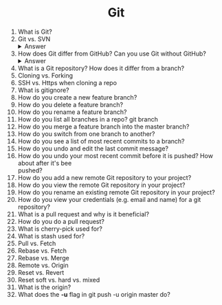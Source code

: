 <div align="center">
<h1>Git</h1>
</div>
<ol>
<li>What is Git?</li>
<li>Git vs. SVN</li>

<details><summary>Answer</summary><p>

Subversion(SVN) is a centralized version control system. This means that the remote repository is the only true central place of storage and exchange. The project's commit history is saved there - and only there! In cases when this central remote repository is not available (offline or broken), people will not be able to work.

Git is a distributed version control system. This means that every developer / collaborator has a full-blown version of the project on their machine, including all commit history. With a decentralized VCS, you can work offline and make commits to your own local repository - and then decide when you want to share and upload your work to a shared remote repository.

![Git / SVN](../../blob/master/images/git-svn.jpeg)

</p></details>

<li>How does Git differ from GitHub? Can you use Git without GitHub?</li>

<details><summary>Answer</summary><p>

- Git is installed locally, whereas GitHub is a web-based hosting service for git repositories.
- GitHub also offers additional features such as issue tracking, user management, and hosting web pages.

</p></details>

<li>What is a Git repository? How does it differ from a branch?</li>
<li>Cloning vs. Forking</li>
<li>SSH vs. Https when cloning a repo</li>
<li>What is gitignore?</li>
<li>How do you create a new feature branch?</li>
<li>How do you delete a feature branch?</li>
<li>How do you rename a feature branch?</li>
<li>How do you list all branches in a repo? git branch</li>
<li>How do you merge a feature branch into the master branch?</li>
<li>How do you switch from one branch to another?</li>
<li>How do you see a list of most recent commits to a branch?</li>
<li>How do you undo and edit the last commit message?</li>
<li>How do you undo your most recent commit before it is pushed? How about after it's bee</li>pushed?
<li>How do you add a new remote Git repository to your project?</li>
<li>How do you view the remote Git repository in your project?</li>
<li>How do you rename an existing remote Git repository in your project?</li>
<li>How do you view your credentials (e.g. email and name) for a git repository?</li>
<li>What is a pull request and why is it beneficial?</li>
<li>How do you do a pull request?</li>
<li>What is cherry-pick used for?</li>
<li>What is stash used for?</li>
<li>Pull vs. Fetch</li>
<li>Rebase vs. Fetch</li>
<li>Rebase vs. Merge</li>
<li>Remote vs. Origin</li>
<li>Reset vs. Revert</li>
<li>Reset soft vs. hard vs. mixed</li>
<li>What is the origin?</li>
<li>What does the <strong>-u</strong> flag in git push -u origin master do?</li>
</ol>
